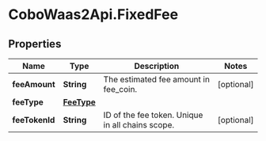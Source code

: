 # CoboWaas2Api.FixedFee

## Properties

Name | Type | Description | Notes
------------ | ------------- | ------------- | -------------
**feeAmount** | **String** | The estimated fee amount in fee_coin. | [optional] 
**feeType** | [**FeeType**](FeeType.md) |  | 
**feeTokenId** | **String** | ID of the fee token. Unique in all chains scope. | [optional] 



